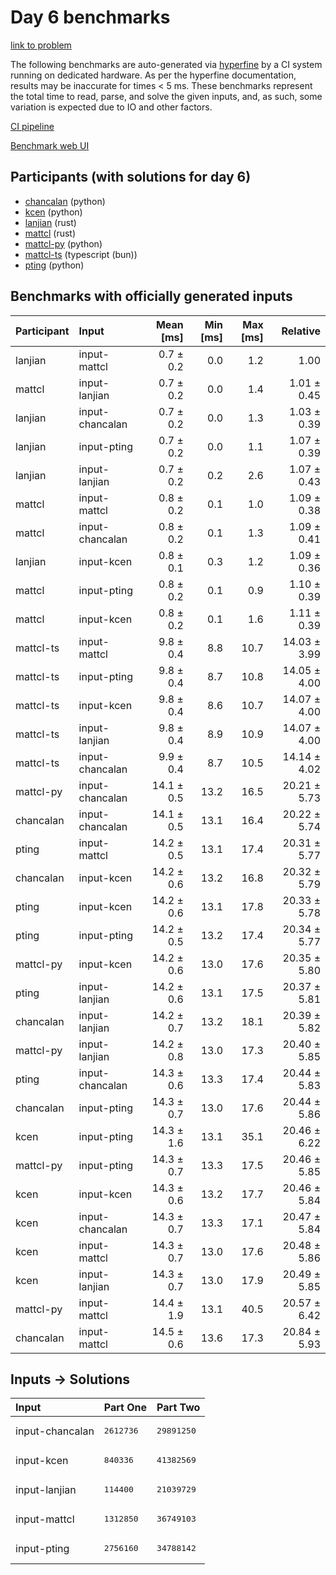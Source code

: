 # Day 6 benchmarks

[link to problem](https://adventofcode.com/2023/day/6)

The following benchmarks are auto-generated via
[hyperfine](https://github.com/sharkdp/hyperfine) by a CI system running on
dedicated hardware. As per the hyperfine documentation, results may be
inaccurate for times < 5 ms. These benchmarks represent the total time to read,
parse, and solve the given inputs, and, as such, some variation is expected due
to IO and other factors.

[CI pipeline](http://ci.papercode.net:8080/teams/main/pipelines/aoc2023)

[Benchmark web UI](https://aoc.ancalagon.black)


## Participants (with solutions for day 6)

- [chancalan](https://github.com/chancalan/aoc2023) (python)
- [kcen](https://github.com/kcen/aoc2023) (python)
- [lanjian](https://github.com/lanjian/aoc-2023) (rust)
- [mattcl](https://github.com/mattcl/aoc2023) (rust)
- [mattcl-py](https://github.com/mattcl/aoc2023-py) (python)
- [mattcl-ts](https://github.com/mattcl/aoc2023-js) (typescript (bun))
- [pting](https://github.com/pting/aoc2023) (python)


## Benchmarks with officially generated inputs

| Participant | Input | Mean [ms] | Min [ms] | Max [ms] | Relative |
|:---|:---|---:|---:|---:|---:|
| lanjian | input-mattcl | 0.7 ± 0.2 | 0.0 | 1.2 | 1.00 |
| mattcl | input-lanjian | 0.7 ± 0.2 | 0.0 | 1.4 | 1.01 ± 0.45 |
| lanjian | input-chancalan | 0.7 ± 0.2 | 0.0 | 1.3 | 1.03 ± 0.39 |
| lanjian | input-pting | 0.7 ± 0.2 | 0.0 | 1.1 | 1.07 ± 0.39 |
| lanjian | input-lanjian | 0.7 ± 0.2 | 0.2 | 2.6 | 1.07 ± 0.43 |
| mattcl | input-mattcl | 0.8 ± 0.2 | 0.1 | 1.0 | 1.09 ± 0.38 |
| mattcl | input-chancalan | 0.8 ± 0.2 | 0.1 | 1.3 | 1.09 ± 0.41 |
| lanjian | input-kcen | 0.8 ± 0.1 | 0.3 | 1.2 | 1.09 ± 0.36 |
| mattcl | input-pting | 0.8 ± 0.2 | 0.1 | 0.9 | 1.10 ± 0.39 |
| mattcl | input-kcen | 0.8 ± 0.2 | 0.1 | 1.6 | 1.11 ± 0.39 |
| mattcl-ts | input-mattcl | 9.8 ± 0.4 | 8.8 | 10.7 | 14.03 ± 3.99 |
| mattcl-ts | input-pting | 9.8 ± 0.4 | 8.7 | 10.8 | 14.05 ± 4.00 |
| mattcl-ts | input-kcen | 9.8 ± 0.4 | 8.6 | 10.7 | 14.07 ± 4.00 |
| mattcl-ts | input-lanjian | 9.8 ± 0.4 | 8.9 | 10.9 | 14.07 ± 4.00 |
| mattcl-ts | input-chancalan | 9.9 ± 0.4 | 8.7 | 10.5 | 14.14 ± 4.02 |
| mattcl-py | input-chancalan | 14.1 ± 0.5 | 13.2 | 16.5 | 20.21 ± 5.73 |
| chancalan | input-chancalan | 14.1 ± 0.5 | 13.1 | 16.4 | 20.22 ± 5.74 |
| pting | input-mattcl | 14.2 ± 0.5 | 13.1 | 17.4 | 20.31 ± 5.77 |
| chancalan | input-kcen | 14.2 ± 0.6 | 13.2 | 16.8 | 20.32 ± 5.79 |
| pting | input-kcen | 14.2 ± 0.6 | 13.1 | 17.8 | 20.33 ± 5.78 |
| pting | input-pting | 14.2 ± 0.5 | 13.2 | 17.4 | 20.34 ± 5.77 |
| mattcl-py | input-kcen | 14.2 ± 0.6 | 13.0 | 17.6 | 20.35 ± 5.80 |
| pting | input-lanjian | 14.2 ± 0.6 | 13.1 | 17.5 | 20.37 ± 5.81 |
| chancalan | input-lanjian | 14.2 ± 0.7 | 13.2 | 18.1 | 20.39 ± 5.82 |
| mattcl-py | input-lanjian | 14.2 ± 0.8 | 13.0 | 17.3 | 20.40 ± 5.85 |
| pting | input-chancalan | 14.3 ± 0.6 | 13.3 | 17.4 | 20.44 ± 5.83 |
| chancalan | input-pting | 14.3 ± 0.7 | 13.0 | 17.6 | 20.44 ± 5.86 |
| kcen | input-pting | 14.3 ± 1.6 | 13.1 | 35.1 | 20.46 ± 6.22 |
| mattcl-py | input-pting | 14.3 ± 0.7 | 13.3 | 17.5 | 20.46 ± 5.85 |
| kcen | input-kcen | 14.3 ± 0.6 | 13.2 | 17.7 | 20.46 ± 5.84 |
| kcen | input-chancalan | 14.3 ± 0.7 | 13.3 | 17.1 | 20.47 ± 5.84 |
| kcen | input-mattcl | 14.3 ± 0.7 | 13.0 | 17.6 | 20.48 ± 5.86 |
| kcen | input-lanjian | 14.3 ± 0.7 | 13.0 | 17.9 | 20.49 ± 5.85 |
| mattcl-py | input-mattcl | 14.4 ± 1.9 | 13.1 | 40.5 | 20.57 ± 6.42 |
| chancalan | input-mattcl | 14.5 ± 0.6 | 13.6 | 17.3 | 20.84 ± 5.93 |


## Inputs -> Solutions

| Input | Part One | Part Two |
|:---|:---|:---|
|input-chancalan|<pre>2612736</pre>|<pre>29891250</pre>|
|input-kcen|<pre>840336</pre>|<pre>41382569</pre>|
|input-lanjian|<pre>114400</pre>|<pre>21039729</pre>|
|input-mattcl|<pre>1312850</pre>|<pre>36749103</pre>|
|input-pting|<pre>2756160</pre>|<pre>34788142</pre>|